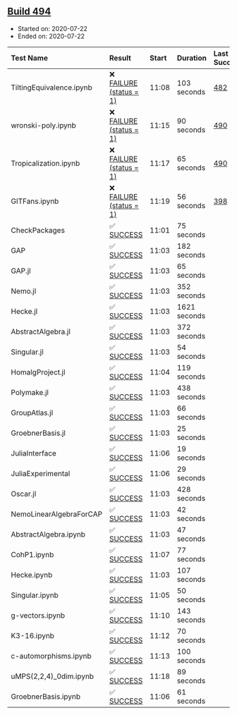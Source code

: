 ## [Build 494](https://oscarci.mathematik.uni-kl.de/job/oscar-stable/494/)

* Started on: 2020-07-22
* Ended on: 2020-07-22

| Test Name    | Result | Start | Duration | Last Success | First Failure |
|:-------------|:-------|:------|:---------|:-------------|:--------------|
| TiltingEquivalence.ipynb | ❌ [FAILURE (status = 1)](https://oscarci.mathematik.uni-kl.de/job/oscar-stable/494/artifact/logs/build-494/TiltingEquivalence.ipynb.log) | 11:08 | 103 seconds | [482](https://oscarci.mathematik.uni-kl.de/job/oscar-stable/482/) | [483](https://oscarci.mathematik.uni-kl.de/job/oscar-stable/483/) |
| wronski-poly.ipynb | ❌ [FAILURE (status = 1)](https://oscarci.mathematik.uni-kl.de/job/oscar-stable/494/artifact/logs/build-494/wronski-poly.ipynb.log) | 11:15 | 90 seconds | [490](https://oscarci.mathematik.uni-kl.de/job/oscar-stable/490/) | [491](https://oscarci.mathematik.uni-kl.de/job/oscar-stable/491/) |
| Tropicalization.ipynb | ❌ [FAILURE (status = 1)](https://oscarci.mathematik.uni-kl.de/job/oscar-stable/494/artifact/logs/build-494/Tropicalization.ipynb.log) | 11:17 | 65 seconds | [490](https://oscarci.mathematik.uni-kl.de/job/oscar-stable/490/) | [491](https://oscarci.mathematik.uni-kl.de/job/oscar-stable/491/) |
| GITFans.ipynb | ❌ [FAILURE (status = 1)](https://oscarci.mathematik.uni-kl.de/job/oscar-stable/494/artifact/logs/build-494/GITFans.ipynb.log) | 11:19 | 56 seconds | [398](https://oscarci.mathematik.uni-kl.de/job/oscar-stable/398/) | [399](https://oscarci.mathematik.uni-kl.de/job/oscar-stable/399/) |
| CheckPackages | ✅ [SUCCESS](https://oscarci.mathematik.uni-kl.de/job/oscar-stable/494/artifact/logs/build-494/CheckPackages.log) | 11:01 | 75 seconds |  |  |
| GAP | ✅ [SUCCESS](https://oscarci.mathematik.uni-kl.de/job/oscar-stable/494/artifact/logs/build-494/GAP.log) | 11:03 | 182 seconds |  |  |
| GAP.jl | ✅ [SUCCESS](https://oscarci.mathematik.uni-kl.de/job/oscar-stable/494/artifact/logs/build-494/GAP.jl.log) | 11:03 | 65 seconds |  |  |
| Nemo.jl | ✅ [SUCCESS](https://oscarci.mathematik.uni-kl.de/job/oscar-stable/494/artifact/logs/build-494/Nemo.jl.log) | 11:03 | 352 seconds |  |  |
| Hecke.jl | ✅ [SUCCESS](https://oscarci.mathematik.uni-kl.de/job/oscar-stable/494/artifact/logs/build-494/Hecke.jl.log) | 11:03 | 1621 seconds |  |  |
| AbstractAlgebra.jl | ✅ [SUCCESS](https://oscarci.mathematik.uni-kl.de/job/oscar-stable/494/artifact/logs/build-494/AbstractAlgebra.jl.log) | 11:03 | 372 seconds |  |  |
| Singular.jl | ✅ [SUCCESS](https://oscarci.mathematik.uni-kl.de/job/oscar-stable/494/artifact/logs/build-494/Singular.jl.log) | 11:03 | 54 seconds |  |  |
| HomalgProject.jl | ✅ [SUCCESS](https://oscarci.mathematik.uni-kl.de/job/oscar-stable/494/artifact/logs/build-494/HomalgProject.jl.log) | 11:04 | 119 seconds |  |  |
| Polymake.jl | ✅ [SUCCESS](https://oscarci.mathematik.uni-kl.de/job/oscar-stable/494/artifact/logs/build-494/Polymake.jl.log) | 11:03 | 438 seconds |  |  |
| GroupAtlas.jl | ✅ [SUCCESS](https://oscarci.mathematik.uni-kl.de/job/oscar-stable/494/artifact/logs/build-494/GroupAtlas.jl.log) | 11:03 | 66 seconds |  |  |
| GroebnerBasis.jl | ✅ [SUCCESS](https://oscarci.mathematik.uni-kl.de/job/oscar-stable/494/artifact/logs/build-494/GroebnerBasis.jl.log) | 11:03 | 25 seconds |  |  |
| JuliaInterface | ✅ [SUCCESS](https://oscarci.mathematik.uni-kl.de/job/oscar-stable/494/artifact/logs/build-494/JuliaInterface.log) | 11:06 | 19 seconds |  |  |
| JuliaExperimental | ✅ [SUCCESS](https://oscarci.mathematik.uni-kl.de/job/oscar-stable/494/artifact/logs/build-494/JuliaExperimental.log) | 11:06 | 29 seconds |  |  |
| Oscar.jl | ✅ [SUCCESS](https://oscarci.mathematik.uni-kl.de/job/oscar-stable/494/artifact/logs/build-494/Oscar.jl.log) | 11:03 | 428 seconds |  |  |
| NemoLinearAlgebraForCAP | ✅ [SUCCESS](https://oscarci.mathematik.uni-kl.de/job/oscar-stable/494/artifact/logs/build-494/NemoLinearAlgebraForCAP.log) | 11:03 | 42 seconds |  |  |
| AbstractAlgebra.ipynb | ✅ [SUCCESS](https://oscarci.mathematik.uni-kl.de/job/oscar-stable/494/artifact/logs/build-494/AbstractAlgebra.ipynb.log) | 11:03 | 47 seconds |  |  |
| CohP1.ipynb | ✅ [SUCCESS](https://oscarci.mathematik.uni-kl.de/job/oscar-stable/494/artifact/logs/build-494/CohP1.ipynb.log) | 11:07 | 77 seconds |  |  |
| Hecke.ipynb | ✅ [SUCCESS](https://oscarci.mathematik.uni-kl.de/job/oscar-stable/494/artifact/logs/build-494/Hecke.ipynb.log) | 11:03 | 107 seconds |  |  |
| Singular.ipynb | ✅ [SUCCESS](https://oscarci.mathematik.uni-kl.de/job/oscar-stable/494/artifact/logs/build-494/Singular.ipynb.log) | 11:05 | 50 seconds |  |  |
| g-vectors.ipynb | ✅ [SUCCESS](https://oscarci.mathematik.uni-kl.de/job/oscar-stable/494/artifact/logs/build-494/g-vectors.ipynb.log) | 11:10 | 143 seconds |  |  |
| K3-16.ipynb | ✅ [SUCCESS](https://oscarci.mathematik.uni-kl.de/job/oscar-stable/494/artifact/logs/build-494/K3-16.ipynb.log) | 11:12 | 70 seconds |  |  |
| c-automorphisms.ipynb | ✅ [SUCCESS](https://oscarci.mathematik.uni-kl.de/job/oscar-stable/494/artifact/logs/build-494/c-automorphisms.ipynb.log) | 11:13 | 100 seconds |  |  |
| uMPS(2,2,4)_0dim.ipynb | ✅ [SUCCESS](https://oscarci.mathematik.uni-kl.de/job/oscar-stable/494/artifact/logs/build-494/uMPS-2-2-4-_0dim.ipynb.log) | 11:18 | 89 seconds |  |  |
| GroebnerBasis.ipynb | ✅ [SUCCESS](https://oscarci.mathematik.uni-kl.de/job/oscar-stable/494/artifact/logs/build-494/GroebnerBasis.ipynb.log) | 11:06 | 61 seconds |  |  |
